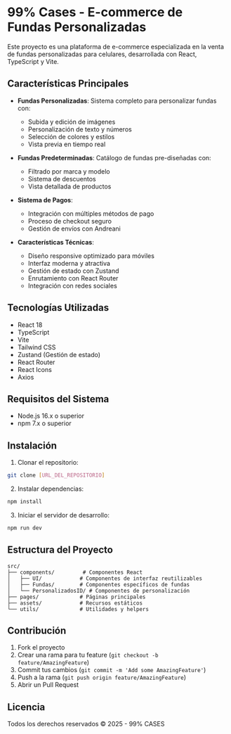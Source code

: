 # 99% Cases - E-commerce de Fundas Personalizadas

Este proyecto es una plataforma de e-commerce especializada en la venta de fundas personalizadas para celulares, desarrollada con React, TypeScript y Vite.

## Características Principales

- **Fundas Personalizadas**: Sistema completo para personalizar fundas con:
  - Subida y edición de imágenes
  - Personalización de texto y números
  - Selección de colores y estilos
  - Vista previa en tiempo real

- **Fundas Predeterminadas**: Catálogo de fundas pre-diseñadas con:
  - Filtrado por marca y modelo
  - Sistema de descuentos
  - Vista detallada de productos

- **Sistema de Pagos**:
  - Integración con múltiples métodos de pago
  - Proceso de checkout seguro
  - Gestión de envíos con Andreani

- **Características Técnicas**:
  - Diseño responsive optimizado para móviles
  - Interfaz moderna y atractiva
  - Gestión de estado con Zustand
  - Enrutamiento con React Router
  - Integración con redes sociales

## Tecnologías Utilizadas

- React 18
- TypeScript
- Vite
- Tailwind CSS
- Zustand (Gestión de estado)
- React Router
- React Icons
- Axios

## Requisitos del Sistema

- Node.js 16.x o superior
- npm 7.x o superior

## Instalación

1. Clonar el repositorio:
```bash
git clone [URL_DEL_REPOSITORIO]
```

2. Instalar dependencias:
```bash
npm install
```

3. Iniciar el servidor de desarrollo:
```bash
npm run dev
```

## Estructura del Proyecto

```
src/
├── components/         # Componentes React
│   ├── UI/            # Componentes de interfaz reutilizables
│   ├── Fundas/        # Componentes específicos de fundas
│   └── PersonalizadosID/ # Componentes de personalización
├── pages/             # Páginas principales
├── assets/            # Recursos estáticos
└── utils/             # Utilidades y helpers
```

## Contribución

1. Fork el proyecto
2. Crear una rama para tu feature (`git checkout -b feature/AmazingFeature`)
3. Commit tus cambios (`git commit -m 'Add some AmazingFeature'`)
4. Push a la rama (`git push origin feature/AmazingFeature`)
5. Abrir un Pull Request

## Licencia

Todos los derechos reservados © 2025 - 99% CASES
